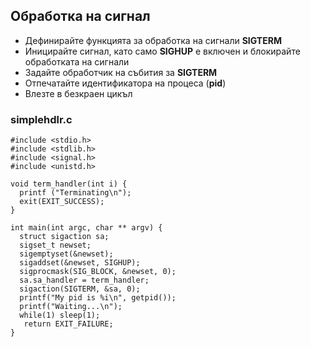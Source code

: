 ## Обработка на сигнал

- Дефинирайте функцията за обработка на сигнали **SIGTERM**
- Иницирайте сигнал, като само **SIGHUP** е включен и блокирайте обработката на сигнали
- Задайте обработчик на събития за **SIGTERM**
- Отпечатайте идентификатора на процеса (**pid**)
- Влезте в безкраен цикъл

### simplehdlr.c
```
#include <stdio.h>
#include <stdlib.h>
#include <signal.h>
#include <unistd.h>

void term_handler(int i) {
  printf ("Terminating\n");
  exit(EXIT_SUCCESS);
}

int main(int argc, char ** argv) {
  struct sigaction sa;
  sigset_t newset;
  sigemptyset(&newset);
  sigaddset(&newset, SIGHUP);
  sigprocmask(SIG_BLOCK, &newset, 0);
  sa.sa_handler = term_handler;
  sigaction(SIGTERM, &sa, 0);
  printf("My pid is %i\n", getpid());
  printf("Waiting...\n");
  while(1) sleep(1);
   return EXIT_FAILURE;
}
```